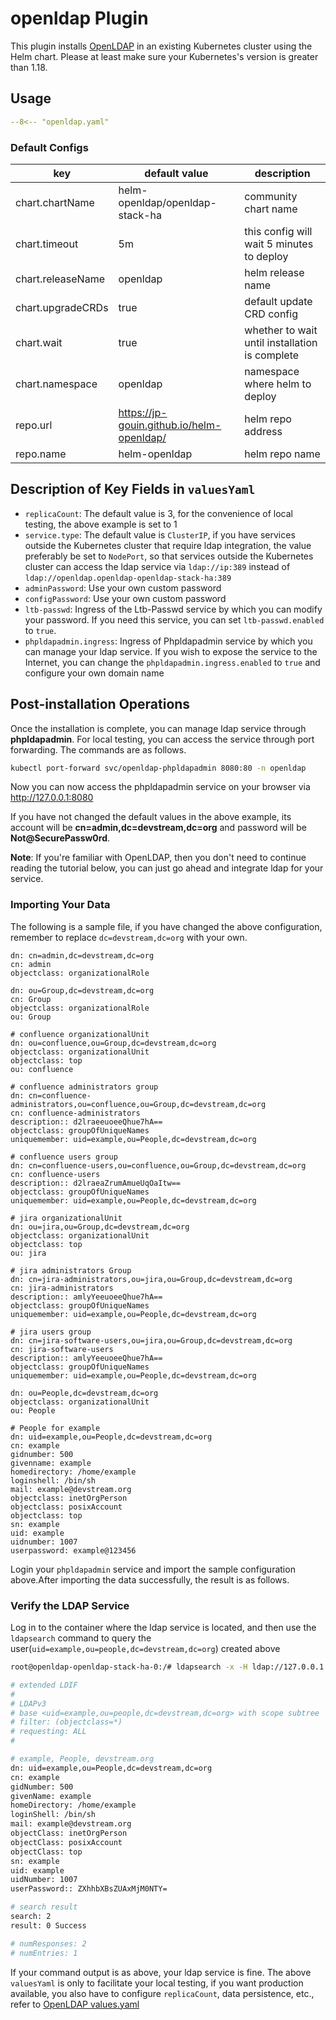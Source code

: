 # openldap Plugin

This plugin installs [OpenLDAP](https://www.openldap.org/) in an existing Kubernetes cluster using the Helm chart. Please at least make sure your Kubernetes's version is greater than 1.18.

## Usage

```yaml
--8<-- "openldap.yaml"
```

### Default Configs

| key                | default value                             | description                                        |
| ----               | ----                                      | ----                                               |
| chart.chartName   | helm-openldap/openldap-stack-ha           | community chart name                               |
| chart.timeout      | 5m                                        | this config will wait 5 minutes to deploy          |
| chart.releaseName | openldap                                  | helm release name                                  |
| chart.upgradeCRDs  | true                                      | default update CRD config                          |
| chart.wait         | true                                      | whether to wait until installation is complete     |
| chart.namespace    | openldap                                  | namespace where helm to deploy                     |
| repo.url           | https://jp-gouin.github.io/helm-openldap/ | helm repo address                                  |
| repo.name          | helm-openldap                             | helm repo name                                     |

## Description of Key Fields in `valuesYaml`

- `replicaCount`: The default value is 3, for the convenience of local testing, the above example is set to 1
- `service.type`: The default value is `ClusterIP`, if you have services outside the Kubernetes cluster that require ldap integration, the value preferably be set to `NodePort`, so that services outside the Kubernetes cluster can access the ldap service via `ldap://ip:389` instead of `ldap://openldap.openldap-openldap-stack-ha:389`
- `adminPassword`: Use your own custom password
- `configPassword`: Use your own custom password
- `ltb-passwd`: Ingress of the Ltb-Passwd service by which you can modify your password. If you need this service, you can set `ltb-passwd.enabled` to `true`.
- `phpldapadmin.ingress`: Ingress of Phpldapadmin service by which you can manage your ldap service. If you wish to expose the service to the Internet, you can change the `phpldapadmin.ingress.enabled` to `true` and configure your own domain name

## Post-installation Operations

Once the installation is complete, you can manage ldap service through **phpldapadmin**. For local testing, you can access the service through port forwarding. The commands are as follows.

```bash
kubectl port-forward svc/openldap-phpldapadmin 8080:80 -n openldap
```

Now you can now access the phpldapadmin service on your browser via http://127.0.0.1:8080

If you have not changed the default values in the above example, its account will be **cn=admin,dc=devstream,dc=org** and password will be **Not@SecurePassw0rd**.

**Note**: If you're familiar with OpenLDAP, then you don't need to continue reading the tutorial below, you can just go ahead and integrate ldap for your service.

### Importing Your Data

The following is a sample file, if you have changed the above configuration, remember to replace `dc=devstream,dc=org` with your own.

```
dn: cn=admin,dc=devstream,dc=org
cn: admin
objectclass: organizationalRole

dn: ou=Group,dc=devstream,dc=org
cn: Group
objectclass: organizationalRole
ou: Group

# confluence organizationalUnit
dn: ou=confluence,ou=Group,dc=devstream,dc=org
objectclass: organizationalUnit
objectclass: top
ou: confluence

# confluence administrators group
dn: cn=confluence-administrators,ou=confluence,ou=Group,dc=devstream,dc=org
cn: confluence-administrators
description:: d2lraeeuoeeQhue7hA==
objectclass: groupOfUniqueNames
uniquemember: uid=example,ou=People,dc=devstream,dc=org

# confluence users group
dn: cn=confluence-users,ou=confluence,ou=Group,dc=devstream,dc=org
cn: confluence-users
description:: d2lraeaZrumAmueUqOaItw==
objectclass: groupOfUniqueNames
uniquemember: uid=example,ou=People,dc=devstream,dc=org

# jira organizationalUnit
dn: ou=jira,ou=Group,dc=devstream,dc=org
objectclass: organizationalUnit
objectclass: top
ou: jira

# jira administrators Group
dn: cn=jira-administrators,ou=jira,ou=Group,dc=devstream,dc=org
cn: jira-administrators
description:: amlyYeeuoeeQhue7hA==
objectclass: groupOfUniqueNames
uniquemember: uid=example,ou=People,dc=devstream,dc=org

# jira users group
dn: cn=jira-software-users,ou=jira,ou=Group,dc=devstream,dc=org
cn: jira-software-users
description:: amlyYeeuoeeQhue7hA==
objectclass: groupOfUniqueNames
uniquemember: uid=example,ou=People,dc=devstream,dc=org

dn: ou=People,dc=devstream,dc=org
objectclass: organizationalUnit
ou: People

# People for example
dn: uid=example,ou=People,dc=devstream,dc=org
cn: example
gidnumber: 500
givenname: example
homedirectory: /home/example
loginshell: /bin/sh
mail: example@devstream.org
objectclass: inetOrgPerson
objectclass: posixAccount
objectclass: top
sn: example
uid: example
uidnumber: 1007
userpassword: example@123456
```

Login your `phpldapadmin` service and import the sample configuration above.After importing the data successfully, the result is as follows.

<!-- ![](../images/openldap-example.png) -->

### Verify the LDAP Service

Log in to the container where the ldap service is located, and then use the `ldapsearch` command to query the user(`uid=example,ou=people,dc=devstream,dc=org`) created above

```bash
root@openldap-openldap-stack-ha-0:/# ldapsearch -x -H ldap://127.0.0.1:389 -b uid=example,ou=people,dc=devstream,dc=org -D "cn=admin,dc=devstream,dc=org" -w Not@SecurePassw0rd

# extended LDIF
#
# LDAPv3
# base <uid=example,ou=people,dc=devstream,dc=org> with scope subtree
# filter: (objectclass=*)
# requesting: ALL
#

# example, People, devstream.org
dn: uid=example,ou=People,dc=devstream,dc=org
cn: example
gidNumber: 500
givenName: example
homeDirectory: /home/example
loginShell: /bin/sh
mail: example@devstream.org
objectClass: inetOrgPerson
objectClass: posixAccount
objectClass: top
sn: example
uid: example
uidNumber: 1007
userPassword:: ZXhhbXBsZUAxMjM0NTY=

# search result
search: 2
result: 0 Success

# numResponses: 2
# numEntries: 1
```

If your command output is as above, your ldap service is fine. The above `valuesYaml` is only to facilitate your local testing, if you want production available, you also have to configure `replicaCount`, data persistence, etc., refer to [OpenLDAP values.yaml](https://github.com/jp-gouin/helm-openldap/blob/master/values.yaml)
